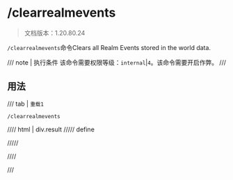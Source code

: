 # /clearrealmevents

> 文档版本：1.20.80.24

`/clearrealmevents`命令Clears all Realm Events stored in the world data.

/// note | 执行条件
该命令需要权限等级：`internal`|`4`。该命令需要开启作弊。
///

## 用法

/// tab | `重载1`
```mcfunction
/clearrealmevents
```

//// html | div.result
///// define

/////

////

///
